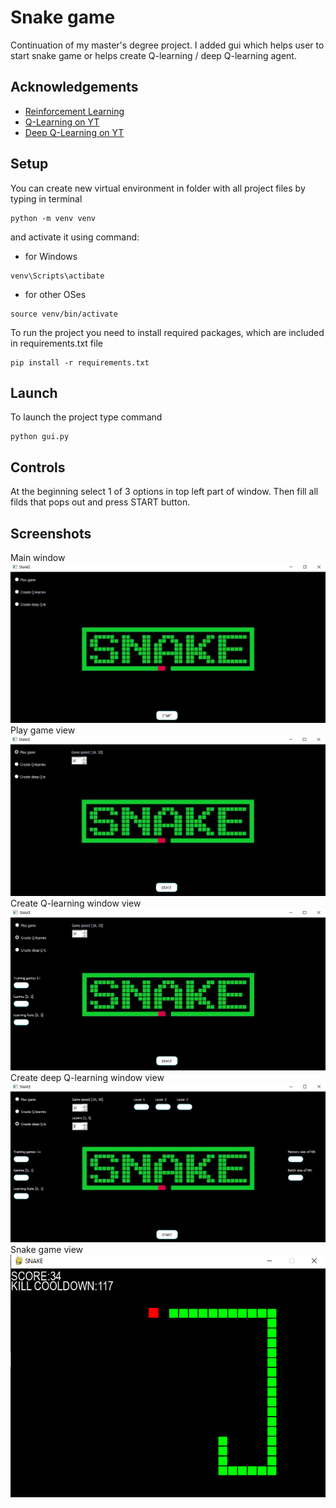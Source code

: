 
# Snake game

Continuation of my master's degree project. I added gui which helps user to start snake game or helps create Q-learning / deep Q-learning agent.
## Acknowledgements

 - [Reinforcement Learning](https://www.youtube.com/watch?v=JgvyzIkgxF0&ab_channel=ArxivInsights)
 - [Q-Learning on YT](https://www.youtube.com/watch?v=qhRNvCVVJaA&ab_channel=deeplizard)
 - [Deep Q-Learning on YT](https://www.youtube.com/watch?v=wrBUkpiRvCA&t=540s&ab_channel=deeplizard)

## Setup

You can create new virtual environment in folder with all project files by typing in terminal

```
python -m venv venv
```

and activate it using command:

- for Windows

```
venv\Scripts\actibate
```

- for other OSes

```
source venv/bin/activate
```

To run the project you need to install required packages, which are included in requirements.txt file

```
pip install -r requirements.txt
```
## Launch

To launch the project type command

```
python gui.py
```
## Controls

At the beginning select 1 of 3 options in top left part of window. Then fill all filds that pops out and press START button. 
## Screenshots
Main window 
![](images/main_window.png)
Play game view
![](images/player_game.png)
Create Q-learning window view
![](images/ql_game.png)
Create deep Q-learning window view
![](images/dql_game.png)
Snake game view
![](images/gameplay.png)

